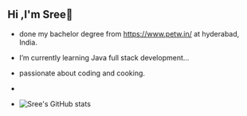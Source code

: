 ## Hi ,I'm Sree👋

-  done my bachelor degree from https://www.petw.in/ at hyderabad, India.
-  I’m currently learning  Java full stack development...
-  passionate about coding and cooking.

  
-  <!-- github.com/github readme stats-->

-  ![Sree's GitHub stats](https://github-readme-stats.vercel.app/api?username=toxicy57&show_icons=true&theme=radical)

